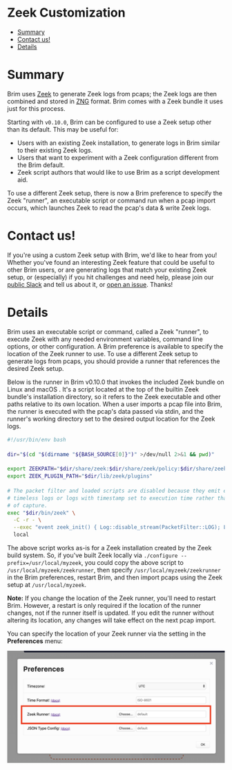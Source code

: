 # Zeek Customization

- [Summary](#summary)
- [Contact us!](#contact-us)
- [Details](#details)

# Summary

Brim uses [Zeek](https://www.zeek.org) to generate Zeek logs from pcaps; the Zeek logs are then combined and stored in
 [ZNG](https://github.com/brimsec/zq/blob/master/zng/docs/spec.md) format. Brim comes with a Zeek bundle
it uses just for this process.

Starting with `v0.10.0`, Brim can be configured to use a Zeek setup other than its default. This may be useful for:

   * Users with an existing Zeek installation, to generate logs in Brim similar to their existing Zeek logs.
   * Users that want to experiment with a Zeek configuration different from the Brim default.
   * Zeek script authors that would like to use Brim as a script development aid.

To use a different Zeek setup, there is now a Brim preference to specify the Zeek "runner", an executable script or 
command run when a pcap import occurs, which launches Zeek to read the pcap's data & write Zeek logs.

# Contact us!

If you're using a custom Zeek setup with Brim, we'd like to hear from you! Whether you've found an interesting 
Zeek feature that could be useful to other Brim users, or are generating logs that match your existing Zeek setup, 
or (especially) if you hit challenges and need help, please join our
[public Slack](https://join.slack.com/t/brimsec/shared_invite/zt-cy34xoxg-hZiTKUT~1KdGjlaBIuUUdg)
and tell us about it, or
[open an issue](https://github.com/brimsec/brim/wiki/Troubleshooting#opening-an-issue). Thanks!

# Details

Brim uses an executable script or command, called a Zeek "runner", to execute Zeek with any needed environment variables,
command line options, or other configuration. A Brim preference is available to specify the location of the Zeek runner
to use. To use a different Zeek setup to generate logs from pcaps, you should provide a runner that references the
desired Zeek setup.

Below is the runner in Brim v0.10.0 that invokes the included Zeek bundle on Linux and macOS . It's a script located at the top of the builtin
Zeek bundle's installation directory, so it refers to the Zeek executable and other paths relative to its own location.
When a user imports a pcap file into Brim, the runner is executed with the pcap's data passed via stdin, and the 
runner's working directory set to the desired output location for the Zeek logs. 

```bash
#!/usr/bin/env bash

dir="$(cd "$(dirname "${BASH_SOURCE[0]}")" >/dev/null 2>&1 && pwd)"

export ZEEKPATH="$dir/share/zeek:$dir/share/zeek/policy:$dir/share/zeek/site"
export ZEEK_PLUGIN_PATH="$dir/lib/zeek/plugins"

# The packet filter and loaded scripts are disabled because they emit either
# timeless logs or logs with timestamp set to execution time rather than time
# of capture.
exec "$dir/bin/zeek" \
  -C -r - \
  --exec "event zeek_init() { Log::disable_stream(PacketFilter::LOG); Log::disable_stream(LoadedScripts::LOG); }" \
  local
```

The above script works as-is for a Zeek installation created by the Zeek build system. So, if you've built Zeek locally
via `./configure --prefix=/usr/local/myzeek`, you could copy the above script to `/usr/local/myzeek/zeekrunner`, then
specify `/usr/local/myzeek/zeekrunner` in the Brim preferences, restart Brim, and then import pcaps using the Zeek
setup at `/usr/local/myzeek`.

**Note:** If you change the location of the Zeek runner, you'll need to restart Brim. However, a
restart is only required if the location of the runner changes, not if the runner itself is updated. If you edit the
runner without altering its location, any changes will take effect on the next pcap import.

You can specify the location of your Zeek runner via the setting in the **Preferences** menu:

![Zeek Runner Preference](media/Preferences-Zeek-Runner.png)


